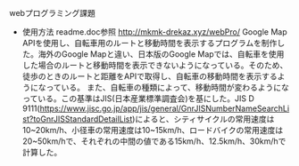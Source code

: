 webプログラミング課題
- 使用方法
readme.doc参照
http://mkmk-drekaz.xyz/webPro/
Google Map APIを使用し、自転車用のルートと移動時間を表示するプログラムを制作した。海外のGoogle Mapと違い、日本版のGoogle Mapでは、自転車を使用した場合のルートと移動時間を表示できないようになっている。そのため、徒歩のときのルートと距離をAPIで取得し、自転車の移動時間を表示するようになっている。
また、自転車の種類によって、移動時間が変わるようになっている。この基準はJIS(日本産業標準調査会)を基にした。JIS D 9111(https://www.jisc.go.jp/app/jis/general/GnrJISNumberNameSearchList?toGnrJISStandardDetailList)によると、シティサイクルの常用速度は10~20km/h、小径車の常用速度は10~15km/h、ロードバイクの常用速度は20~50km/hで、それぞれの中間の値である15km/h、12.5km/h、30km/hで計算した。
